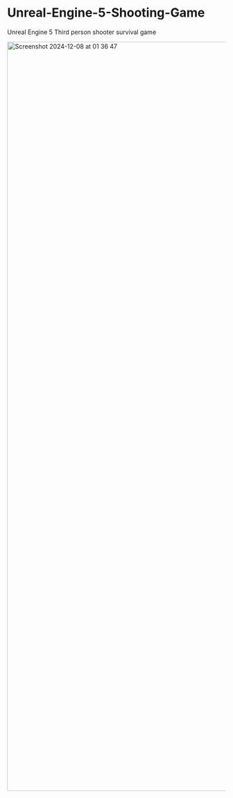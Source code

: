 # Unreal-Engine-5-Shooting-Game
Unreal Engine 5 Third person shooter survival game

<img width="1726" alt="Screenshot 2024-12-08 at 01 36 47" src="https://github.com/user-attachments/assets/5b173ab7-bcdd-4c03-b2ad-833486f8ef17" />
